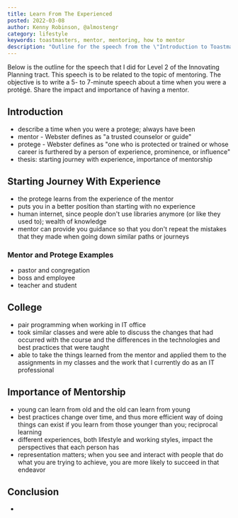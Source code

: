 ```yaml
---
title: Learn From The Experienced
posted: 2022-03-08
author: Kenny Robinson, @almostengr
category: lifestyle
keywords: toastmasters, mentor, mentoring, how to mentor
description: "Outline for the speech from the \"Introduction to Toastmasters Mentoring\""
---
```


Below is the outline for the speech that I did for Level 2 of the Innovating Planning tract. 
This speech is to be related to the topic of mentoring. 
The objective is to write
a 5- to 7-minute speech about a time when you were a protégé. Share the impact and importance of having a mentor.

## Introduction

* describe a time when you were a protege; always have been
* mentor - Webster defines as "a trusted counselor or guide"
* protege - Webster defines as "one who is protected or trained or whose career is furthered by a person of experience, prominence, or influence"
* thesis: starting journey with experience, importance of mentorship 

## Starting Journey With Experience

* the protege learns from the experience of the mentor
* puts you in a better position than starting with no experience
* human internet, since people don't use libraries anymore (or like they used to); wealth of knowledge
* mentor can provide you guidance so that you don't repeat the mistakes that 
they made when going down similar paths or journeys

### Mentor and Protege Examples

* pastor and congregation
* boss and employee
* teacher and student

## College
 
* pair programming when working in IT office
* took similar classes and were able to discuss the changes that had occurred with the course
and the differences in the technologies and best practices that were taught
* able to take the things learned from the mentor and applied them to the assignments in my classes 
and the work that I currently do as an IT professional 

## Importance of Mentorship

* young can learn from old and the old can learn from young
* best practices change over time, and thus more efficient way of doing things can exist if you learn 
from those younger than you; reciprocal learning
* different experiences, both lifestyle and working styles, impact the perspectives that each person has
* representation matters; when you see and interact with people that do what you are trying to achieve, 
you are more likely to succeed in that endeavor 

## Conclusion

* 
